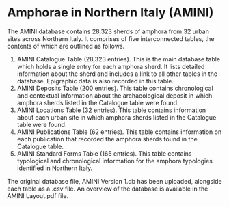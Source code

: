 # Amphorae in Northern Italy (AMINI)
The AMINI database contains 28,323 sherds of amphora from 32 urban sites across Northern Italy. It comprises of five interconnected tables, the contents of which are outlined as follows.
1.	AMINI Catalogue Table (28,323 entries). This is the main database table which holds a single entry for each amphora sherd. It lists detailed information about the sherd and includes a link to all other tables in the database. Epigraphic data is also recorded in this table.
2.	AMINI Deposits Table (200 entries). This table contains chronological and contextual information about the archaeological deposit in which amphora sherds listed in the Catalogue table were found. 
3.	AMINI Locations Table (32 entries). This table contains information about each urban site in which amphora sherds listed in the Catalogue table were found.
4.	AMINI Publications Table (62 entries). This table contains information on each publication that recorded the amphora sherds found in the Catalogue table.
5.	AMINI Standard Forms Table (165 entries). This table contains typological and chronological information for the amphora typologies identified in Northern Italy. 

The original database file, AMINI Version 1.db has been uploaded, alongside each table as a .csv file. An overview of the database is available in the AMINI Layout.pdf file. 
